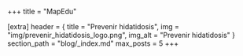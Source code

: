 +++
title = "MapEdu"

[extra]
header = { title = "Prevenir hidatidosis", img = "img/prevenir_hidatidosis_logo.png", img_alt = "Prevenir hidatidosis" }
section_path = "blog/_index.md"
max_posts = 5
+++

